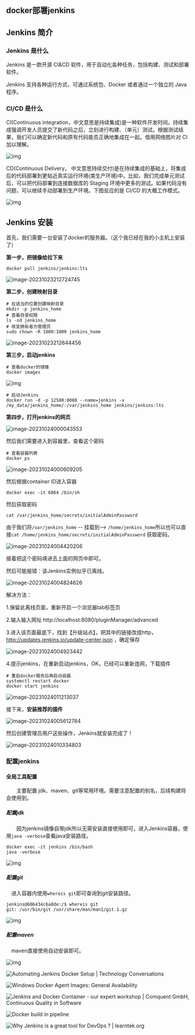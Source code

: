 ## docker部署jenkins

## Jenkins 简介

### Jenkins 是什么

Jenkins 是一款开源 CI&CD 软件，用于自动化各种任务，包括构建、测试和部署软件。

Jenkins 支持各种运行方式，可通过系统包、Docker 或者通过一个独立的 Java 程序。

### CI/CD 是什么

CI(Continuous integration，中文意思是持续集成)是一种软件开发时间。持续集成强调开发人员提交了新代码之后，立刻进行构建、（单元）测试。根据测试结果，我们可以确定新代码和原有代码能否正确地集成在一起。借用网络图片对 CI 加以理解。

![img](./docker搭建Jenkins.assets/20200310174528.png)

CD(Continuous Delivery， 中文意思持续交付)是在持续集成的基础上，将集成后的代码部署到更贴近真实运行环境(类生产环境)中。比如，我们完成单元测试后，可以把代码部署到连接数据库的 Staging 环境中更多的测试。如果代码没有问题，可以继续手动部署到生产环境。下图反应的是 CI/CD 的大概工作模式。

![img](./docker搭建Jenkins.assets/20200310174544.png)

## Jenkins 安装

首先，我们需要一台安装了docker的服务器。（这个我已经在我的小主机上安装了）

**第一步，把镜像给拉下来**

```shell
docker pull jenkins/jenkins:lts
```

![image-20231023212724745](./docker搭建Jenkins.assets/image-20231023212724745.png)

**第二步，创建映射目录**

```shell
# 在适当的位置创建映射目录
mkdir -p jenkins_home
# 查看目录权限
ls -nd jenkins_home
# 改变拥有者为管理员
sudo chown -R 1000:1000 jenkins_home
```

![image-20231023212644456](./docker搭建Jenkins.assets/image-20231023212644456.png)

**第三步，启动jenkins**

```shell
# 查看docker的镜像
docker images
```

![img](./docker搭建Jenkins.assets/f7d06dfabdf77eee572258b2f0fcf1b2.png)

```shell
# 启动Jenkins
docker run -d -p 12580:8080 --name=jenkins -v /my_data/jenkins_home/:/var/jenkins_home jenkins/jenkins:lts
```

**第四步，打开jenkins的网页**

![image-20231024000043553](./docker搭建Jenkins.assets/image-20231024000043553.png)

然后我们需要进入到容器里，查看这个密码

```shell
# 查看容器列表
docker ps
```

![image-20231024000609205](./docker搭建Jenkins.assets/image-20231024000609205.png)

然后根据container ID进入容器

```shell
docker exec -it 6064 /bin/sh
```

然后获取密码

```shell
cat /var/jenkins_home/secrets/initialAdminPassword
```

由于我们将`/var/jenkins_home` -- 挂载到--> `/home/jenkins_home`所以也可以直接`cat /home/jenkins_home/secrets/initialAdminPassword` 获取密码。

![image-20231024004420206](./docker搭建Jenkins.assets/image-20231024004420206.png)

接着把这个密码填进去上面的网页中即可。

然后可能报错：该Jenkins实例似乎已离线。

![image-20231024004824626](./docker搭建Jenkins.assets/image-20231024004824626.png)

解决方法：

1.保留此离线页面，重新开启一个浏览器tab标签页

2.输入输入网址 http://localhost:8080/pluginManager/advanced

3.进入该页面最底下，找到【升级站点】，把其中的链接改成http，http://updates.jenkins.io/update-center.json ，确定保存

![image-20231024004923442](./docker搭建Jenkins.assets/image-20231024004923442.png)

4.提示jenkins，在重新启动jenkins，OK，已经可以重新连网，下载插件

```shell
# 重启docker服务后再启动容器
systemctl restart docker
docker start jenkins
```

![image-20231024011213037](./docker搭建Jenkins.assets/image-20231024011213037.png)

接下来，**安装推荐的插件**

![image-20231024005612784](./docker搭建Jenkins.assets/image-20231024005612784.png)

然后创建管理员用户这些操作，Jenkins就安装完成了！

![image-20231024010334803](./docker搭建Jenkins.assets/image-20231024010334803.png)

### 配置jenkins

#### 全局工具配置

  主要配置 jdk、maven、git等常用环境。需要注意配置的别名，后续构建将会使用到。

##### 配置jdk

  因为jenkins镜像自带jdk所以无需安装直接使用即可，进入Jenkins容器，使用`java -verbose`查看java安装路径。

```shell
docker exec -it jenkins /bin/bash
java -verbose
```

![img](./docker搭建Jenkins.assets/172e537ad1f96d88tplv-t2oaga2asx-jj-mark3024000q75.webp)

##### 配置git

 进入容器内使用`whereis git`即可查询到git安装路径。

```text
jenkins@606434c6a8de:/$ whereis git
git: /usr/bin/git /usr/share/man/man1/git.1.gz
```

![img](./docker搭建Jenkins.assets/172e537ad37ba08dtplv-t2oaga2asx-jj-mark3024000q75.webp)

##### 配置maven

 maven直接使用自动安装即可。

![img](./docker搭建Jenkins.assets/172e537ad3ada163tplv-t2oaga2asx-jj-mark3024000q75.webp)

![Automating Jenkins Docker Setup | Technology Conversations](./docker搭建Jenkins.assets/jenkins-docker.png)

![Windows Docker Agent Images: General Availability](./docker搭建Jenkins.assets/dockerJenkins.png)

![Jenkins and Docker Container - our expert workshop | Comquent GmbH,  Continuous Quality in Software](./docker搭建Jenkins.assets/Jenkins-Docker-1698086099175-31.png)

![Docker build in pipeline](./docker搭建Jenkins.assets/logo.png)

![Why Jenkins is a great tool for DevOps ? | learntek.org](./docker搭建Jenkins.assets/jenkins_image.png)